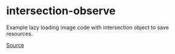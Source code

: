 # intersection-observe
Example lazy loading image code with intersection object to save resources.

[Source](https://developer.mozilla.org/en-US/docs/Web/API/Intersection_Observer_API)
